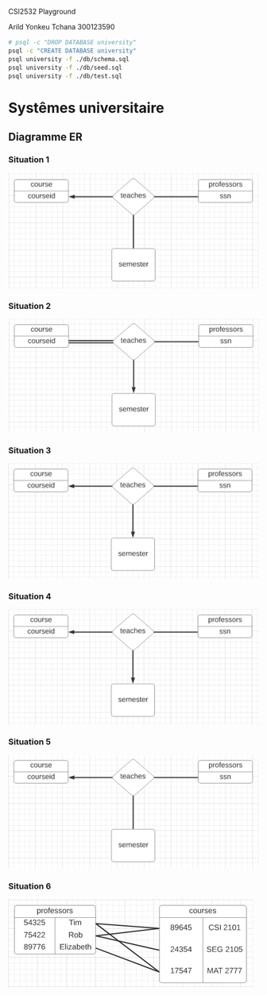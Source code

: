 CSI2532 Playground

Arild Yonkeu Tchana
300123590

```bash
# psql -c "DROP DATABASE university"
psql -c "CREATE DATABASE university"
psql university -f ./db/schema.sql
psql university -f ./db/seed.sql
psql university -f ./db/test.sql
```

# Systêmes universitaire

## Diagramme ER

### Situation 1

![Diagram 1](images/Situation1.PNG)

### Situation 2

![Diagram 2](images/Situation2.PNG)

### Situation 3

![Diagram 3](images/Situation3.PNG)

### Situation 4

![Diagram 4](images/Situation4.PNG)

### Situation 5

![Diagram 5](images/Situation5.PNG)

### Situation 6

![Diagram 6](images/Situation6.PNG)

